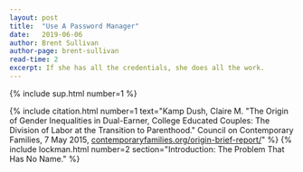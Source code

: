```yaml
---
layout: post
title:  "Use A Password Manager"
date:   2019-06-06
author: Brent Sullivan
author-page: brent-sullivan
read-time: 2
excerpt: If she has all the credentials, she does all the work.
---
```


{% include sup.html number=1 %}

{% include citation.html number=1 text="Kamp Dush, Claire M. \"The Origin of Gender Inequalities in Dual-Earner, College Educated Couples: The Division of Labor at the Transition to Parenthood.\" Council on Contemporary Families, 7 May 2015, [contemporaryfamilies.org/origin-brief-report/](https://contemporaryfamilies.org/origin-brief-report/)" %}
{% include lockman.html number=2 section="Introduction: The Problem That Has No Name." %}
